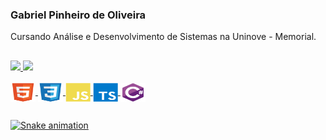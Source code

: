 ### Gabriel Pinheiro de Oliveira

  Cursando Análise e Desenvolvimento de Sistemas na Uninove - Memorial.
  
  ##
  
  <div>
    <a href="https://github.com/gabriew13">
    <img height="150em" src="https://github-readme-stats.vercel.app/api?username=gabriew13&show_icons=true&theme=apprentice&include_all_commits=true&count_private=true"/>
    <img height="150em" src="https://github-readme-stats.vercel.app/api/top-langs/?username=gabriew13&layout=compact&langs_count=7&theme=apprentice"/>
  </div>
  
  <div style="display: inline_block"><br>
    <img align="center" alt="Rafa-HTML" height="30" width="40" src="https://raw.githubusercontent.com/devicons/devicon/master/icons/html5/html5-original.svg">
    <img align="center" alt="Rafa-CSS" height="30" width="40" src="https://raw.githubusercontent.com/devicons/devicon/master/icons/css3/css3-original.svg">  
    <img align="center" alt="Rafa-Js" height="30" width="40" src="https://raw.githubusercontent.com/devicons/devicon/master/icons/javascript/javascript-plain.svg">
    <img align="center" alt="Rafa-Ts" height="30" width="40" src="https://raw.githubusercontent.com/devicons/devicon/master/icons/typescript/typescript-plain.svg">
    <img align="center" alt="Rafa-Csharp" height="30" width="40" src="https://raw.githubusercontent.com/devicons/devicon/master/icons/csharp/csharp-original.svg">
</div>
  
  ##

 ![Snake animation](https://github.com/gabriew13/gabriew13/blob/output/github-contribution-grid-snake.svg)
